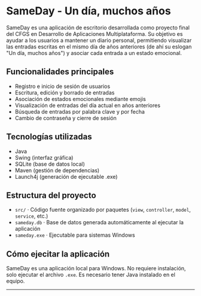 # SameDay - Un día, muchos años

SameDay es una aplicación de escritorio desarrollada como proyecto final del CFGS en Desarrollo de Aplicaciones Multiplataforma. Su objetivo es ayudar a los usuarios a mantener un diario personal, permitiendo visualizar las entradas escritas en el mismo día de años anteriores (de ahí su eslogan "Un día, muchos años") y asociar cada entrada a un estado emocional.

## Funcionalidades principales

- Registro e inicio de sesión de usuarios
- Escritura, edición y borrado de entradas
- Asociación de estados emocionales mediante emojis
- Visualización de entradas del día actual en años anteriores
- Búsqueda de entradas por palabra clave y por fecha
- Cambio de contraseña y cierre de sesión

## Tecnologías utilizadas

- Java
- Swing (interfaz gráfica)
- SQLite (base de datos local)
- Maven (gestión de dependencias)
- Launch4j (generación de ejecutable .exe)

## Estructura del proyecto

- `src/` · Código fuente organizado por paquetes (`view`, `controller`, `model`, `service`, etc.)
- `sameday.db` · Base de datos generada automáticamente al ejecutar la aplicación
- `sameday.exe` · Ejecutable para sistemas Windows

## Cómo ejecitar la aplicación

SameDay es una aplicación local para Windows. No requiere instalación, solo ejecutar el archivo `.exe`. Es necesario tener Java instalado en el equipo.

---


